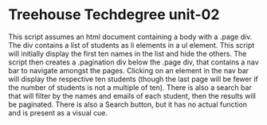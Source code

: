 # Treehouse Techdegree unit-02

This script assumes an html document containing a body with a .page
  div. The div contains a list of students as li elements in a ul element.
  This script will initially display the first ten names in the list and 
  hide the others. The script then creates a .pagination div below
  the .page div, that contains a nav bar to navigate amongst the pages.
  Clicking on an element in the nav bar will display the respective ten
  students (though the last page will be fewer if the number of students 
  is not a multiple of ten). There is also a search bar that will filter
  by the names and emails of each student, then the results will be 
  paginated. There is also a Search button, but it has no actual function
  and is present as a visual cue.
